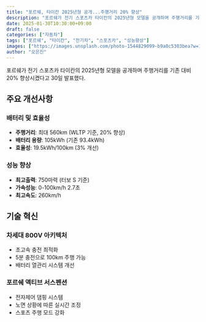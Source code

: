 ```yaml
---
title: "포르쉐, 타이칸 2025년형 공개...주행거리 20% 향상"
description: "포르쉐가 전기 스포츠카 타이칸의 2025년형 모델을 공개하며 주행거리를 기존 대비 20% 향상시켰다고 발표했다."
date: 2025-01-30T10:30:00+09:00
draft: false
categories: ["자동차"]
tags: ["포르쉐", "타이칸", "전기차", "스포츠카", "성능향상"]
images: ["https://images.unsplash.com/photo-1544829099-b9a0c5303bea?w=1600&h=900&fit=crop&q=95"]
author: "오은진"
---
```


포르쉐가 전기 스포츠카 타이칸의 2025년형 모델을 공개하며 주행거리를 기존 대비 20% 향상시켰다고 30일 발표했다.

## 주요 개선사항

### 배터리 및 효율성
- **주행거리**: 최대 560km (WLTP 기준, 20% 향상)
- **배터리 용량**: 105kWh (기존 93.4kWh)
- **효율성**: 19.5kWh/100km (3% 개선)

### 성능 향상
- **최고출력**: 750마력 (터보 S 기준)
- **가속성능**: 0-100km/h 2.7초
- **최고속도**: 260km/h

## 기술 혁신

### 차세대 800V 아키텍처
- 초고속 충전 최적화
- 5분 충전으로 100km 주행 가능
- 배터리 열관리 시스템 개선

### 포르쉐 액티브 서스펜션
- 전자제어 댐핑 시스템
- 노면 상황에 따른 실시간 조정
- 스포츠 주행 모드 강화 